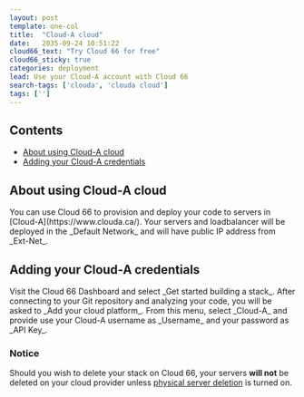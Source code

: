 ```yaml
---
layout: post
template: one-col
title:  "Cloud-A cloud"                      
date:   2035-09-24 10:51:22
cloud66_text: "Try Cloud 66 for free"
cloud66_sticky: true
categories: deployment
lead: Use your Cloud-A account with Cloud 66
search-tags: ['clouda', 'clouda cloud']
tags: ['']
---
```


<h2>Contents</h2>
<ul class="page-toc">
	<li>
		<a href="#about">About using Cloud-A cloud</a>
	</li>
	<li>
		<a href="#add">Adding your Cloud-A credentials</a>
	</li>
</ul>

<h2 id="about">About using Cloud-A cloud</h2>
You can use Cloud 66 to provision and deploy your code to servers in [Cloud-A](https://www.clouda.ca/). Your servers and loadbalancer will be deployed in the _Default Network_ and will have public IP address from _Ext-Net_.  

<h2 id="add">Adding your Cloud-A credentials</h2>
Visit the Cloud 66 Dashboard and select _Get started building a stack_. After connecting to your Git repository and analyzing your code, you will be asked to _Add your cloud platform_. From this menu, select _Cloud-A_ and provide use your Cloud-A username as _Username_ and your password as _API Key_.
<br/>                                                                                                                                                                                                                                                               

<div class="notice notice-warning">
    <h3>Notice</h3>
    <p>Should you wish to delete your stack on Cloud 66, your servers <b>will not</b> be deleted on your cloud provider unless <a href="/managing-your-stack/server-deletion">physical server deletion</a> is turned on.</p>
</div>